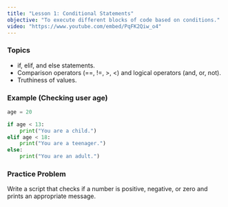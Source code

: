 ```yaml
---
title: "Lesson 1: Conditional Statements"
objective: "To execute different blocks of code based on conditions."
video: "https://www.youtube.com/embed/PqFK2Qiw_o4"
---
```


### Topics

- if, elif, and else statements.
- Comparison operators (==, !=, >, <) and logical operators (and, or, not).
- Truthiness of values.

### Example (Checking user age)

```python
age = 20

if age < 13:
    print("You are a child.")
elif age < 18:
    print("You are a teenager.")
else:
    print("You are an adult.")
```

### Practice Problem

Write a script that checks if a number is positive, negative, or zero and prints an appropriate message.
